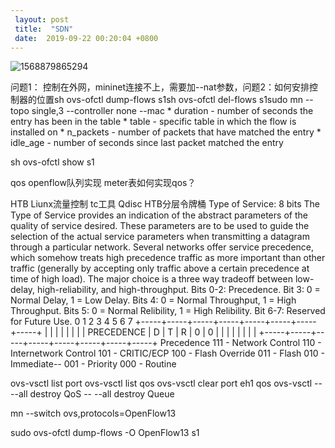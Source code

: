 ```yaml
---
 layout: post
 title:  "SDN" 
 date:  2019-09-22 00:20:04 +0800
--- 
```

![1568879865294](F:\Notebook\Assets\1568879865294.png)

问题1： 控制在外网，mininet连接不上，需要加--nat参数，问题2：如何安排控制器的位置sh ovs-ofctl dump-flows s1sh ovs-ofctl del-flows s1sudo mn --topo single,3 --controller none --mac
	* duration - number of seconds the entry has been in the table
	* table - specific table in which the flow is installed on
	* n_packets - number of packets that have matched the entry
	* idle_age - number of seconds since last packet matched the entry

sh ovs-ofctl show s1

qos  openflow队列实现  meter表如何实现qos？

HTB  Liunx流量控制 tc工具   Qdisc   HTB分层令牌桶
Type of Service:  8 bits
    The Type of Service provides an indication of the abstract
    parameters of the quality of service desired.  These parameters are
    to be used to guide the selection of the actual service parameters
    when transmitting a datagram through a particular network.  Several
    networks offer service precedence, which somehow treats high
    precedence traffic as more important than other traffic (generally
    by accepting only traffic above a certain precedence at time of high
    load).  The major choice is a three way tradeoff between low-delay,
    high-reliability, and high-throughput.
      Bits 0-2:  Precedence.
      Bit    3:  0 = Normal Delay,      1 = Low Delay.
      Bits   4:  0 = Normal Throughput, 1 = High Throughput.
      Bits   5:  0 = Normal Relibility, 1 = High Relibility.
      Bit  6-7:  Reserved for Future Use.
         0     1     2     3     4     5     6     7
      +-----+-----+-----+-----+-----+-----+-----+-----+
      |                 |     |     |     |     |     |
      |   PRECEDENCE    |  D  |  T  |  R  |  0  |  0  |
      |                 |     |     |     |     |     |
      +-----+-----+-----+-----+-----+-----+-----+-----+
        Precedence
          111 - Network Control
          110 - Internetwork Control
          101 - CRITIC/ECP
          100 - Flash Override
          011 - Flash
          010 - Immediate-- 
          001 - Priority
          000 - Routine

ovs-vsctl list port
ovs-vsctl list qos
ovs-vsctl clear port eh1 qos
ovs-vsctl -- --all destroy QoS -- --all destroy Queue

mn --switch ovs,protocols=OpenFlow13 

sudo ovs-ofctl dump-flows -O OpenFlow13 s1 